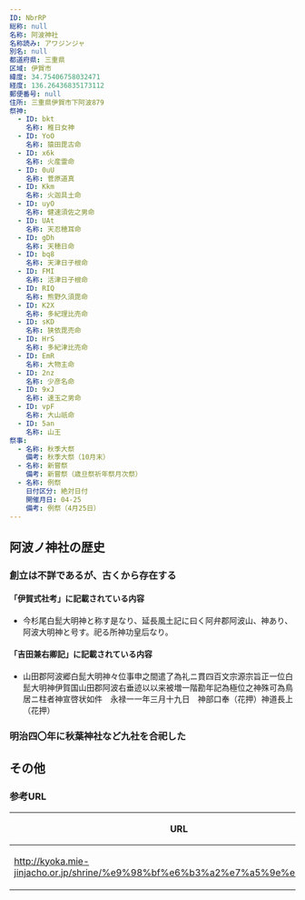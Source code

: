 ```yaml
---
ID: NbrRP
総称: null
名称: 阿波神社
名称読み: アワジンジャ
別名: null
都道府県: 三重県
区域: 伊賀市
緯度: 34.75406758032471
経度: 136.26436835173112
郵便番号: null
住所: 三重県伊賀市下阿波879
祭神:
  - ID: bkt
    名称: 稚日女神
  - ID: YoO
    名称: 猿田毘古命
  - ID: x6k
    名称: 火産霊命
  - ID: 0uU
    名称: 菅原道真
  - ID: Kkm
    名称: 火迦具土命
  - ID: uyO
    名称: 健速須佐之男命
  - ID: UAt
    名称: 天忍穂耳命
  - ID: gDh
    名称: 天穂日命
  - ID: bq8
    名称: 天津日子根命
  - ID: FMI
    名称: 活津日子根命
  - ID: RIQ
    名称: 熊野久須毘命
  - ID: K2X
    名称: 多紀理比売命
  - ID: sKD
    名称: 狭依毘売命
  - ID: HrS
    名称: 多紀津比売命
  - ID: EmR
    名称: 大物主命
  - ID: 2nz
    名称: 少彦名命
  - ID: 9xJ
    名称: 速玉之男命
  - ID: vpF
    名称: 大山祇命
  - ID: 5an
    名称: 山王
祭事:
  - 名称: 秋季大祭
    備考: 秋季大祭（10月末）
  - 名称: 新嘗祭
    備考: 新嘗祭（歳旦祭祈年祭月次祭）
  - 名称: 例祭
    日付区分: 絶対日付
    開催月日: 04-25
    備考: 例祭（4月25日）
---
```


## 阿波ノ神社の歴史

### 創立は不詳であるが、古くから存在する

#### 「伊賀式社考」に記載されている内容

- 今杉尾白髭大明神と称す是なり、延長風土記に曰く阿弁郡阿波山、神あり、阿波大明神と号す。祀る所神功皇后なり。

#### 「吉田兼右卿記」に記載されている内容

- 山田郡阿波郷白髭大明神々位事申之間遣了為礼ニ貫四百文宗源宗旨正一位白髭大明神伊賀国山田郡阿波右垂迹以以来被増一階勘年記為極位之神殊可為鳥居ニ柱者神宣啓状如件　永禄一一年三月十九日　神部口奉（花押）神道長上（花押）

### 明治四〇年に秋葉神社など九社を合祀した

## その他

### 参考URL

| URL                                                                          | 説明   |
| ---------------------------------------------------------------------------- | ------ |
| http://kyoka.mie-jinjacho.or.jp/shrine/%e9%98%bf%e6%b3%a2%e7%a5%9e%e7%a4%be/ | 神社庁 |
